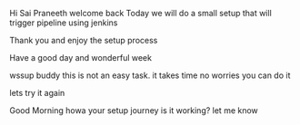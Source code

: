 Hi Sai Praneeth welcome back
Today we will do a small setup that will trigger pipeline using jenkins

Thank you and enjoy the setup process

Have a good day and wonderful week

wssup buddy this is not an easy task. it takes time no worries you can do it

lets try it again

Good Morning howa your setup journey is it working? let me know
